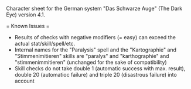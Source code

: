 Character sheet for the German system "Das Schwarze Auge" (The Dark Eye) version 4.1.

= Known Issues =
* Results of checks with negative modifiers (= easy) can exceed the actual stat/skill/spell/etc.
* Internal names for the "Paralysis" spell and the "Kartographie" and "Stimmenimitieren" skills are "paralys" and "karthographie" and "stimmenimmitieren" (unchanged for the sake of compatibility)
* Skill checks do not take double 1 (automatic success with max. result), double 20 (automatioc failure) and triple 20 (disastrous failure) into account

